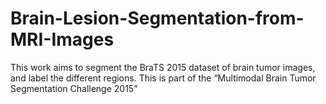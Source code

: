 # Brain-Lesion-Segmentation-from-MRI-Images
This work aims to segment the BraTS 2015 dataset of brain tumor images, and label the different regions. This is part of the “Multimodal Brain Tumor Segmentation Challenge 2015”
